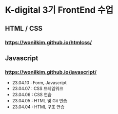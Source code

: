 # K-digital 3기 FrontEnd 수업
## HTML / CSS
### https://wonilkim.github.io/htmlcss/
## Javascript
### https://wonilkim.github.io/javascript/
+ 23.04.10 : Form, Javascript
+ 23.04.07 : CSS 프레임워크
+ 23.04.06 : CSS 연습
+ 23.04.05 : HTML 및 Git 연습
+ 23.04.04 : HTML 구조 연습
